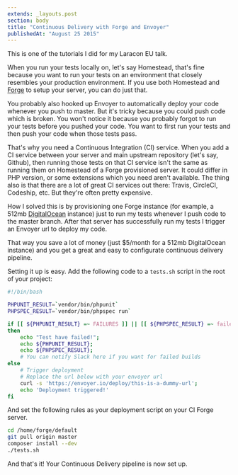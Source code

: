 ```yaml
---
extends: _layouts.post
section: body
title: "Continuous Delivery with Forge and Envoyer"
publishedAt: "August 25 2015"
---
```

This is one of the tutorials I did for my Laracon EU talk.

When you run your tests locally on, let's say Homestead, that's fine because you want to run your tests on an environment that closely resembles your production environment. If you use both Homestead and [Forge](forge.laravel.com) to setup your server, you can do just that.

You probably also hooked up Envoyer to automatically deploy your code whenever you push to master. But it's tricky because you could push code which is broken. You won't notice it because you probably forgot to run your tests before you pushed your code. You want to first run your tests and then push your code when those tests pass.

That's why you need a Continuous Integration (CI) service. When you add a CI service between your server and main upstream repository (let's say, Github), then running those tests on that CI service isn't the same as running them on Homestead of a Forge provisioned server. It could differ in PHP version, or some extensions which you need aren't available. The thing also is that there are a lot of great CI services out there: Travis, CircleCI, Codeship, etc. But they're often pretty expensive.

How I solved this is by provisioning one Forge instance (for example, a 512mb [DigitalOcean](https://www.digitalocean.com/) instance) just to run my tests whenever I push code to the master branch. After that server has successfully run my tests I trigger an Envoyer url to deploy my code.

That way you save a lot of money (just $5/month for a 512mb DigitalOcean instance) and you get a great and easy to configurate continuous delivery pipeline.

Setting it up is easy. Add the following code to a `tests.sh` script in the root of your project:

```bash
#!/bin/bash

PHPUNIT_RESULT=`vendor/bin/phpunit`
PHPSPEC_RESULT=`vendor/bin/phpspec run`

if [[ ${PHPUNIT_RESULT} =~ FAILURES ]] || [[ ${PHPSPEC_RESULT} =~ failed ]]
then
    echo "Test have failed!";
    echo ${PHPUNIT_RESULT};
    echo ${PHPSPEC_RESULT};
    # You can notify Slack here if you want for failed builds
else
    # Trigger deployment
    # Replace the url below with your envoyer url
    curl -s 'https://envoyer.io/deploy/this-is-a-dummy-url';
    echo 'Deployment triggered!'
fi
```

And set the following rules as your deployment script on your CI Forge server.

```bash
cd /home/forge/default
git pull origin master
composer install --dev
./tests.sh
```

And that's it! Your Continuous Delivery pipeline is now set up.
